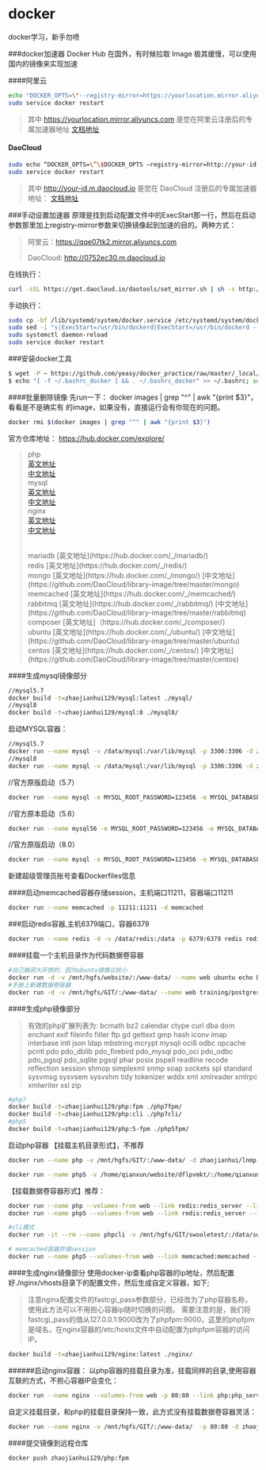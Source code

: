 # docker
docker学习，新手勿喷

###docker加速器
Docker Hub 在国外，有时候拉取 Image 极其缓慢，可以使用国内的镜像来实现加速

####阿里云
```sh
echo "DOCKER_OPTS=\"--registry-mirror=https://yourlocation.mirror.aliyuncs.com\"" | sudo tee -a /etc/default/docker
sudo service docker restart
```
> 其中 https://yourlocation.mirror.aliyuncs.com 是您在阿里云注册后的专属加速器地址
[文档地址](https://yq.aliyun.com/articles/29941)

#### DaoCloud
```sh
sudo echo “DOCKER_OPTS=\”\$DOCKER_OPTS –registry-mirror=http://your-id.m.daocloud.io -d\”” >> /etc/default/docker
sudo service docker restart
```
> 其中 http://your-id.m.daocloud.io 是您在 DaoCloud 注册后的专属加速器地址：
[文档地址](https://www.daocloud.io/)


###手动设置加速器
原理是找到启动配置文件中的ExecStart那一行，然后在启动参数那里加上registry-mirror参数来切换镜像起到加速的目的。两种方式：
> 阿里云：https://qqe07tk2.mirror.aliyuncs.com
> 
> DaoCloud: http://0752ec30.m.daocloud.io

在线执行：
```sh
curl -sSL https://get.daocloud.io/daotools/set_mirror.sh | sh -s http://0752ec30.m.daocloud.io
```

手动执行：
```sh
sudo cp -bf /lib/systemd/system/docker.service /etc/systemd/system/docker.service
sudo sed -i "s|ExecStart=/usr/bin/dockerd|ExecStart=/usr/bin/dockerd --registry-mirror=https://qqe07tk2.mirror.aliyuncs.com|g" /etc/systemd/system/docker.service
sudo systemctl daemon-reload
sudo service docker restart
```

###安装docker工具
```sh
$ wget -P ~ https://github.com/yeasy/docker_practice/raw/master/_local/.bashrc_docker;
$ echo "[ -f ~/.bashrc_docker ] && . ~/.bashrc_docker" >> ~/.bashrc; source ~/.bashrc
```

####批量删除镜像
先run一下： docker images | grep "^" | awk "{print $3}"， 看看是不是确实有  的image，如果没有，直接运行会有你现在的问题。
```sh
docker rmi $(docker images | grep "^" | awk "{print $3}")
```

官方仓库地址：
https://hub.docker.com/explore/
> php           
> [英文地址](https://hub.docker.com/_/php/)              
> [中文地址](https://github.com/DaoCloud/library-image/tree/master/php)
> <br>
> mysql     
> [英文地址](https://hub.docker.com/_/mysql/)         
> [中文地址](https://github.com/DaoCloud/library-image/tree/master/mysql)
> <br>
> nginx       
> [英文地址](https://hub.docker.com/_/nginx/)          
> [中文地址](https://github.com/DaoCloud/library-image/tree/master/nginx)
> 
> <br>
> mariadb
> [英文地址](https://hub.docker.com/_/mariadb/)
>
> <br>
> redis       
> [英文地址](https://hub.docker.com/_/redis/)
> 
> <br>
> mongo
> [英文地址](https://hub.docker.com/_/mongo/)
> [中文地址](https://github.com/DaoCloud/library-image/tree/master/mongo)
> 
> <br>
> memcached       
> [英文地址](https://hub.docker.com/_/memcached/)
> 
> <br>
> rabbitmq
> [英文地址](https://hub.docker.com/_/rabbitmq/)
> [中文地址](https://github.com/DaoCloud/library-image/tree/master/rabbitmq)
> 
> <br>
> composer
> [英文地址]（https://hub.docker.com/_/composer/）
> 
> <br>
> ubuntu
> [英文地址](https://hub.docker.com/_/ubuntu/)
> [中文地址](https://github.com/DaoCloud/library-image/tree/master/ubuntu)
> 
> <br>
> centos
> [英文地址](https://hub.docker.com/_/centos/)
> [中文地址](https://github.com/DaoCloud/library-image/tree/master/centos)
> 

####生成mysql镜像部分
```sh
//mysql5.7
docker build -t=zhaojianhui129/mysql:latest ./mysql/
//mysql8
docker build -t=zhaojianhui129/mysql:8 ./mysql8/
```
启动MYSQL容器：
```sh
//mysql5.7
docker run --name mysql -v /data/mysql:/var/lib/mysql -p 3306:3306 -d zhaojianhui129/mysql:latest
//mysql8
docker run --name mysql -v /data/mysql:/var/lib/mysql -p 3306:3306 -d zhaojianhui129/mysql:8 --character-set-server=utf8 --collation-server=utf8_general_ci
```
//官方原版启动（5.7）
```sh
docker run --name mysql -e MYSQL_ROOT_PASSWORD=123456 -e MYSQL_DATABASE=test -e MYSQL_USER=qianxun -e MYSQL_PASSWORD=123456 -v /data/mysql:/var/lib/mysql -p 3306:3306 -d mysql
```

//官方原本启动（5.6）
```sh
docker run --name mysql56 -e MYSQL_ROOT_PASSWORD=123456 -e MYSQL_DATABASE=test -e MYSQL_USER=qianxun -e MYSQL_PASSWORD=123456 -v /data/mysql56:/var/lib/mysql -p 3307:3306 -d mysql:5.6
```

//官方原版启动（8.0）
```sh
docker run --name mysql -e MYSQL_ROOT_PASSWORD=123456 -e MYSQL_DATABASE=test -e MYSQL_USER=qianxun -e MYSQL_PASSWORD=123456 -v /data/mysql:/var/lib/mysql -p 3306:3306 -d mysql:8 --character-set-server=utf8 --collation-server=utf8_general_ci
```


新建超级管理员账号查看Dockerfiles信息

####启动memcached容器存储session，主机端口11211，容器端口11211
```sh
docker run --name memcached -p 11211:11211 -d memcached
```

###启动redis容器,主机6379端口，容器6379
```sh
docker run --name redis -d -v /data/redis:/data -p 6379:6379 redis redis-server --appendonly yes
```

####挂载一个主机目录作为代码数据卷容器
```sh
#自己脑洞大开想的，因为ubuntu镜像比较小
docker run -d -v /mnt/hgfs/website/:/www-data/ --name web ubuntu echo Data-only container for postgres
#手册上新建数据卷容器
docker run -d -v /mnt/hgfs/GIT/:/www-data/ --name web training/postgres echo Data-only container for postgres
```


####生成php镜像部分
> 有效的php扩展列表为:
> bcmath bz2 calendar ctype curl dba dom enchant exif fileinfo filter ftp gd gettext gmp hash iconv imap interbase intl json ldap mbstring mcrypt mysqli oci8 odbc opcache pcntl pdo pdo_dblib pdo_firebird pdo_mysql pdo_oci pdo_odbc pdo_pgsql pdo_sqlite pgsql phar posix pspell readline recode reflection session shmop simplexml snmp soap sockets spl standard sysvmsg sysvsem sysvshm tidy tokenizer wddx xml xmlreader xmlrpc xmlwriter xsl zip

```sh
#php7
docker build -t=zhaojianhui129/php:fpm ./php7fpm/
docker build -t=zhaojianhui129/php:cli ./php7cli/
#php5
docker build -t=zhaojianhui129/php:5-fpm ./php5fpm/
```

启动php容器
【挂载主机目录形式】，不推荐
```sh
docker run --name php -v /mnt/hgfs/GIT/:/www-data/ -d zhaojianhui/lnmp:php

docker run --name php5 -v /home/qianxun/website/dflpvmkt/:/home/qianxun/website/dflpvmkt/ -d zhaojianhui129/php:5-fpm
```
【挂载数据卷容器形式】推荐：
```sh
docker run --name php --volumes-from web --link redis:redis_server --link mysql:mysql_server --dns=211.136.192.6 --dns=8.8.8.8 --dns=8.8.4.4 -d zhaojianhui129/php:fpm
docker run --name php5 --volumes-from web --link redis:redis_server --link mysql:mysql_server --dns=211.136.192.6 --dns=8.8.8.8 --dns=8.8.4.4 -d zhaojianhui129/php:5-fpm

#cli模式
docker run -it --rm --name phpcli -v /mnt/hgfs/GIT/swooletest/:/data/swooletest/ -w /data/swooletest/ --link redis:redis_server --link mysql:mysql_server --dns=211.136.192.6 --dns=8.8.8.8 --dns=8.8.4.4 -p 9503:9503 zhaojianhui129/php:cli php timerTick.php

# memcached容器存储session
docker run --name php5 --volumes-from web --link memcached:memcached --link mysql:mysql_server -d zhaojianhui/lnmp:php5
```



####生成nginx镜像部分
使用docker-ip查看php容器的ip地址，然后配置好./nginx/vhosts目录下的配置文件，然后生成自定义容器，如下; 
> 注意nginx配置文件的fastcgi_pass参数部分，已经改为了php容器名称，使用此方法可以不用担心容器ip随时切换的问题。
> 需要注意的是，我们将fastcgi_pass的值从127.0.0.1:9000改为了phpfpm:9000，这里的phpfpm是域名，在nginx容器的/etc/hosts文件中自动配置为phpfpm容器的访问IP。

```sh
docker build -t=zhaojianhui129/nginx:latest ./nginx/
```

######启动nginx容器：
以php容器的挂载目录为准，挂载同样的目录,使用容器互联的方式，不担心容器IP会变化：
```sh
docker run --name nginx --volumes-from web -p 80:80 --link php:php_server --link php5:php5_server -d zhaojianhui129/nginx:latest
```
自定义挂载目录，和php的挂载目录保持一致，此方式没有挂载数据卷容器灵活：
```sh
docker run --name nginx -v /mnt/hgfs/GIT/:/www-data/  -p 80:80 -d zhaojianhui129/nginx:latest
```


####提交镜像到远程仓库
```sh
docker push zhaojianhui129/php:fpm

```